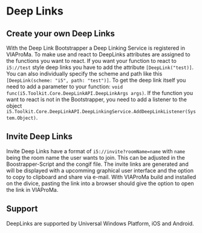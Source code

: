 # Deep Links
## Create your own Deep Links
With the Deep Link Bootstrapper a Deep Linking Service is registered in VIAProMa. To make use and react to DeepLinks attributes are assigned to the functions you want to react. If you want your function to react to `i5://test` style deep links you have to add the attribute `[DeepLink("test)]`. You can also individually specify the scheme and path like this `[DeepLink(scheme: "i5", path: "test")]`. To get the deep link itself you need to add a parameter to your function: `void func(i5.Toolkit.Core.DeepLinkAPI.DeepLinkArgs args)`. 
If the function you want to react is not in the Bootstrapper, you need to add a listener to the object `i5.Toolkit.Core.DeepLinkAPI.DeepLinkingService.AddDeepLinkListener(System.Object)`.
## Invite Deep Links
Invite Deep Links have a format of `i5://invite?roomName=name` with `name` being the room name the user wants to join. This can be adjusted in the Boostrapper-Script and the congif file. The invite links are generated and will be displayed with a upcomming graphical user interface and the option to copy to clipboard and share via e-mail.
With VIAProMa build and installed on the divice, pasting the link into a browser should give the option to open the link in VIAProMa. 
## Support
DeepLinks are supported by Universal Windows Platform, iOS and Android.